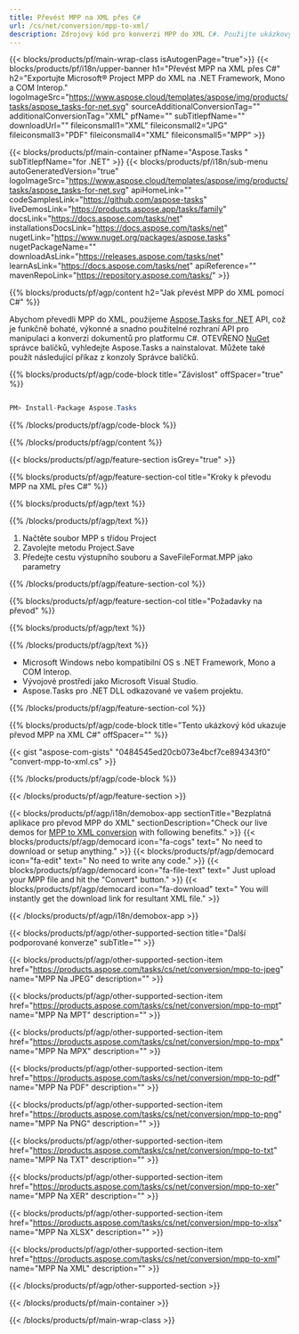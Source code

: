 ```yaml
---
title: Převést MPP na XML přes C# 
url: /cs/net/conversion/mpp-to-xml/ 
description: Zdrojový kód pro konverzi MPP do XML C#. Použijte ukázkový kód API pro dávkový převod souborů MPP do XML v rámci VB.NET Asp.NET nebo jakékoli aplikace založené na .NET.
---
```


{{< blocks/products/pf/main-wrap-class isAutogenPage="true">}}
{{< blocks/products/pf/i18n/upper-banner h1="Převést MPP na XML přes C#" h2="Exportujte Microsoft® Project MPP do XML na .NET Framework, Mono a COM Interop." logoImageSrc="https://www.aspose.cloud/templates/aspose/img/products/tasks/aspose_tasks-for-net.svg" sourceAdditionalConversionTag="" additionalConversionTag="XML" pfName="" subTitlepfName="" downloadUrl="" fileiconsmall1="XML" fileiconsmall2="JPG" fileiconsmall3="PDF" fileiconsmall4="XML" fileiconsmall5="MPP" >}}

{{< blocks/products/pf/main-container pfName="Aspose.Tasks " subTitlepfName="for .NET" >}}
{{< blocks/products/pf/i18n/sub-menu autoGeneratedVersion="true" logoImageSrc="https://www.aspose.cloud/templates/aspose/img/products/tasks/aspose_tasks-for-net.svg" apiHomeLink="" codeSamplesLink="https://github.com/aspose-tasks" liveDemosLink="https://products.aspose.app/tasks/family" docsLink="https://docs.aspose.com/tasks/net" installationsDocsLink="https://docs.aspose.com/tasks/net" nugetLink="https://www.nuget.org/packages/aspose.tasks" nugetPackageName="" downloadAsLink="https://releases.aspose.com/tasks/net" learnAsLink="https://docs.aspose.com/tasks/net" apiReference="" mavenRepoLink="https://repository.aspose.com/tasks/" >}}

{{% blocks/products/pf/agp/content h2="Jak převést MPP do XML pomocí C#" %}}

Abychom převedli MPP do XML, použijeme
 [Aspose.Tasks for .NET](https://products.aspose.com/tasks/net)
 API, což je funkčně bohaté, výkonné a snadno použitelné rozhraní API pro manipulaci a konverzi dokumentů pro platformu C#. OTEVŘENO
 [NuGet](https://www.nuget.org/packages/aspose.tasks)
 správce balíčků, vyhledejte
 Aspose.Tasks
 a nainstalovat. Můžete také použít následující příkaz z konzoly Správce balíčků.

{{% blocks/products/pf/agp/code-block title="Závislost" offSpacer="true" %}}

```cs

PM> Install-Package Aspose.Tasks

```

{{% /blocks/products/pf/agp/code-block %}}

{{% /blocks/products/pf/agp/content %}}

{{< blocks/products/pf/agp/feature-section isGrey="true" >}}

{{% blocks/products/pf/agp/feature-section-col title="Kroky k převodu MPP na XML přes C#" %}}

{{% blocks/products/pf/agp/text %}}

{{% /blocks/products/pf/agp/text %}}

1. Načtěte soubor MPP s třídou Project
1. Zavolejte metodu Project.Save
1. Předejte cestu výstupního souboru a SaveFileFormat.MPP jako parametry

{{% /blocks/products/pf/agp/feature-section-col %}}

{{% blocks/products/pf/agp/feature-section-col title="Požadavky na převod" %}}

{{% blocks/products/pf/agp/text %}}

{{% /blocks/products/pf/agp/text %}}

- Microsoft Windows nebo kompatibilní OS s .NET Framework, Mono a COM Interop.
- Vývojové prostředí jako Microsoft Visual Studio.
- Aspose.Tasks pro .NET DLL odkazované ve vašem projektu.

{{% /blocks/products/pf/agp/feature-section-col %}}

{{% blocks/products/pf/agp/code-block title="Tento ukázkový kód ukazuje převod MPP na XML C#" offSpacer="" %}}

{{< gist "aspose-com-gists" "0484545ed20cb073e4bcf7ce894343f0" "convert-mpp-to-xml.cs" >}}

{{% /blocks/products/pf/agp/code-block %}}

{{< /blocks/products/pf/agp/feature-section >}}

<!-- aboutfile Starts -->

{{< blocks/products/pf/agp/i18n/demobox-app sectionTitle="Bezplatná aplikace pro převod MPP do XML" sectionDescription="Check our live demos for [MPP to XML conversion](https://products.aspose.app/tasks/conversion/mpp-to-xml) with following benefits." >}}
        {{< blocks/products/pf/agp/democard icon="fa-cogs" text=" No need to download or setup anything." >}}
        {{< blocks/products/pf/agp/democard icon="fa-edit" text=" No need to write any code." >}}
        {{< blocks/products/pf/agp/democard icon="fa-file-text" text=" Just upload your MPP file and hit the \"Convert\" button." >}}
        {{< blocks/products/pf/agp/democard icon="fa-download" text=" You will instantly get the download link for resultant XML file." >}}

{{< /blocks/products/pf/agp/i18n/demobox-app >}}

<!-- aboutfile Ends -->

{{< blocks/products/pf/agp/other-supported-section title="Další podporované konverze" subTitle="" >}}

{{< blocks/products/pf/agp/other-supported-section-item href="https://products.aspose.com/tasks/cs/net/conversion/mpp-to-jpeg" name="MPP Na JPEG" description="" >}}

{{< blocks/products/pf/agp/other-supported-section-item href="https://products.aspose.com/tasks/cs/net/conversion/mpp-to-mpt" name="MPP Na MPT" description="" >}}

{{< blocks/products/pf/agp/other-supported-section-item href="https://products.aspose.com/tasks/cs/net/conversion/mpp-to-mpx" name="MPP Na MPX" description="" >}}

{{< blocks/products/pf/agp/other-supported-section-item href="https://products.aspose.com/tasks/cs/net/conversion/mpp-to-pdf" name="MPP Na PDF" description="" >}}

{{< blocks/products/pf/agp/other-supported-section-item href="https://products.aspose.com/tasks/cs/net/conversion/mpp-to-png" name="MPP Na PNG" description="" >}}

{{< blocks/products/pf/agp/other-supported-section-item href="https://products.aspose.com/tasks/cs/net/conversion/mpp-to-txt" name="MPP Na TXT" description="" >}}

{{< blocks/products/pf/agp/other-supported-section-item href="https://products.aspose.com/tasks/cs/net/conversion/mpp-to-xer" name="MPP Na XER" description="" >}}

{{< blocks/products/pf/agp/other-supported-section-item href="https://products.aspose.com/tasks/cs/net/conversion/mpp-to-xlsx" name="MPP Na XLSX" description="" >}}

{{< blocks/products/pf/agp/other-supported-section-item href="https://products.aspose.com/tasks/cs/net/conversion/mpp-to-xml" name="MPP Na XML" description="" >}}



{{< /blocks/products/pf/agp/other-supported-section >}}

{{< /blocks/products/pf/main-container >}}
    
{{< /blocks/products/pf/main-wrap-class >}}